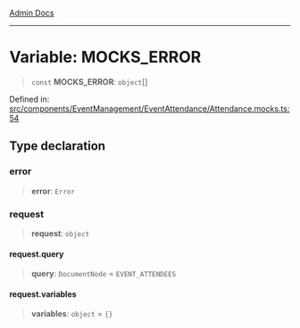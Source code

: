 [Admin Docs](/)

***

# Variable: MOCKS\_ERROR

> `const` **MOCKS\_ERROR**: `object`[]

Defined in: [src/components/EventManagement/EventAttendance/Attendance.mocks.ts:54](https://github.com/gautam-divyanshu/talawa-admin/blob/d5fea688542032271211cd43ee86c7db0866bcc0/src/components/EventManagement/EventAttendance/Attendance.mocks.ts#L54)

## Type declaration

### error

> **error**: `Error`

### request

> **request**: `object`

#### request.query

> **query**: `DocumentNode` = `EVENT_ATTENDEES`

#### request.variables

> **variables**: `object` = `{}`
